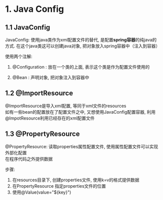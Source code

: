 # 1. Java Config

## 1.1 JavaConfig

JavaConfig: 使用java类作为xml配置文件的替代, 是配置**spring容器**的纯java的方式. 
在这个java类这可以创建java对象, 把对象放入spring容器中（注入到容器）  

使用两个注解:

1) @Configuration : 放在一个类的上面, 表示这个类是作为配置文件使用的

2) @Bean : 声明对象, 把对象注入到容器中

## 1.2 @ImportResource

@ImportResource是导入xml配置, 等同于xml文件的resources  
如有一些bean的配置放在了配置文件之中, 又想使用JavaConfig配置容器, 利用@ImpotResource利用已经存在的xml配置文件  

## 1.3 @PropertyResource

@PropertyResource: 读取properties属性配置文件, 使用属性配置文件可以实现外部化配置  
在程序代码之外提供数据  

步骤: 
1. 在resources目录下, 创建properties文件, 使用k=v的格式提供数据
2. 在PropertyResource 指定properties文件的位置
3. 使用@Value(value="${key}")

